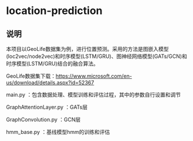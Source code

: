 # location-prediction

## 说明

本项目以GeoLife数据集为例，进行位置预测。采用的方法是图嵌入模型(loc2vec/node2vec)和时序模型(LSTM/GRU)、图神经网络模型(GATs/GCN)和时序模型(LSTM/GRU)结合的融合算法。

GeoLife数据集下载：https://www.microsoft.com/en-us/download/details.aspx?id=52367

main.py ：包含数据处理、模型训练和评估过程，其中的参数自行设置和调节

GraphAttentionLayer.py ：GATs层

GraphConvolution.py ：GCN层

hmm_base.py ：基线模型hmm的训练和评估